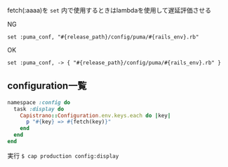 fetch(:aaaa)を `set` 内で使用するときはlambdaを使用して遅延評価させる

NG

`set :puma_conf, "#{release_path}/config/puma/#{rails_env}.rb"`

OK

`set :puma_conf, -> { "#{release_path}/config/puma/#{rails_env}.rb" }`


## configuration一覧
```config/deploy.rb
namespace :config do
  task :display do
    Capistrano::Configuration.env.keys.each do |key|
      p "#{key} => #{fetch(key)}"
    end
  end
end
```

実行
`$ cap production config:display`
